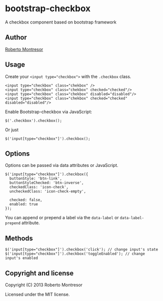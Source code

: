 bootstrap-checkbox
==================

A checkbox component based on bootstrap framework

## Author
[Roberto Montresor](https://github.com/montrezorro)

## Usage

Create your `<input type="checkbox">` with the `.checkbox` class.

    <input type="checkbox" class="chekbox" />
    <input type="checkbox" class="chekbox" checked="checked"/>
    <input type="checkbox" class="chekbox" disabled="disabled"/>
    <input type="checkbox" class="chekbox" checked="checked" disabled="disabled"/>
	
    
Enable Bootstrap-checkbox via JavaScript:

    $('.checkbox').checkbox();

Or just

    $('input[type="checkbox"]').checkbox();

## Options

Options can be passed via data attributes or JavaScript.

    $('input[type="checkbox"]').checkbox({
      buttonStyle: 'btn-link',
      buttonStyleChecked: 'btn-inverse',
      checkedClass: 'icon-check',
      uncheckedClass: 'icon-check-empty',
	  
      checked: false,
      enabled: true
    });

You can append or prepend a label via the `data-label` or `data-label-prepend` attribute.

## Methods

    $('input[type="checkbox"]').checkbox('click'); // change input's state
    $('input[type="checkbox"]').checkbox('toggleEnabled'); // change input's enabled
    
## Copyright and license

Copyright (C) 2013 Roberto Montresor

Licensed under the MIT license.